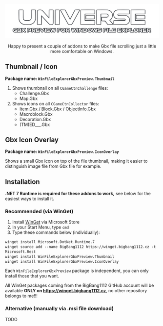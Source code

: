 ![Universe Gbx Preview for Windows File Explorer](UniverseGbxPreview.png)

<p align="center">Happy to present a couple of addons to make Gbx file scrolling just a little more comfortable on Windows.</p>

## Thumbnail / Icon

**Package name: `WinFileExplorerGbxPreview.Thumbnail`**

1. Shows thumbnail on all `CGameCtnChallenge` files:
    - Challenge.Gbx
    - Map.Gbx
2. Shows icons on all `CGameCtnCollector` files:
    - Item.Gbx / Block.Gbx / ObjectInfo.Gbx
    - Macroblock.Gbx
    - Decoration.Gbx
    - (TM)ED___.Gbx

## Gbx Icon Overlay

**Package name: `WinFileExplorerGbxPreview.IconOverlay`**

Shows a small Gbx icon on top of the file thumbnail, making it easier to distinguish image file from Gbx file for example.

## Installation

**.NET 7 Runtime is required for these addons to work,** see below for the easiest ways to install it.

### Recommended (via WinGet)

1. Install [WinGet](https://www.microsoft.com/p/app-installer/9nblggh4nns1) via Microsoft Store
2. In your Start Menu, type `cmd`
3. Type these commands below (individually):

```
winget install Microsoft.DotNet.Runtime.7
winget source add --name BigBang1112 https://winget.bigbang1112.cz -t Microsoft.Rest
winget install WinFileExplorerGbxPreview.Thumbnail
winget install WinFileExplorerGbxPreview.IconOverlay
```

Each `WinFileExplorerGbxPreview` package is independent, you can only install those that you want.

All WinGet packages coming from the BigBang1112 GitHub account will be available **ONLY on https://winget.bigbang1112.cz**, no other repository belongs to me!!!

### Alternative (manually via .msi file download)

TODO
